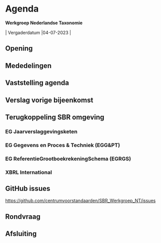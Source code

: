# Agenda
 **Werkgroep Nederlandse Taxonomie**

| Vergaderdatum |04-07-2023 |

## Opening
## Mededelingen
## Vaststelling agenda
## Verslag vorige bijeenkomst
## Terugkoppeling SBR omgeving
### EG Jaarverslaggevingsketen
### EG Gegevens en Proces &amp; Techniek (EGG&amp;PT)
### EG ReferentieGrootboekrekeningSchema (EGRGS)
### XBRL International
## GitHub issues 
https://github.com/centrumvoorstandaarden/SBR_Werkgroep_NT/issues
## Rondvraag
## Afsluiting
